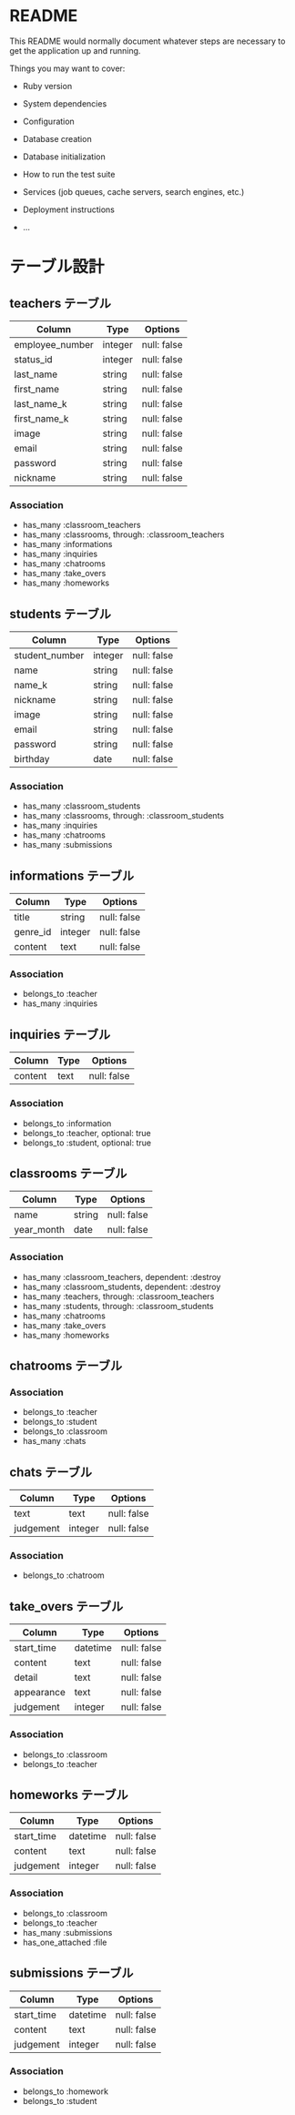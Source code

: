 # README

This README would normally document whatever steps are necessary to get the
application up and running.

Things you may want to cover:

* Ruby version

* System dependencies

* Configuration

* Database creation

* Database initialization

* How to run the test suite

* Services (job queues, cache servers, search engines, etc.)

* Deployment instructions

* ...

# テーブル設計

## teachers テーブル
| Column          | Type    | Options     |
| --------------- | ------- | ----------- |
| employee_number | integer | null: false |
| status_id       | integer | null: false |
| last_name       | string  | null: false |
| first_name      | string  | null: false |
| last_name_k     | string  | null: false |
| first_name_k    | string  | null: false |
| image           | string  | null: false |
| email           | string  | null: false |
| password        | string  | null: false |
| nickname        | string  | null: false |
### Association
- has_many :classroom_teachers
- has_many :classrooms, through: :classroom_teachers
- has_many :informations
- has_many :inquiries
- has_many :chatrooms
- has_many :take_overs
- has_many :homeworks


## students テーブル
| Column         | Type    | Options     |
| -------------- | ------- | ----------- |
| student_number | integer | null: false |
| name           | string  | null: false |
| name_k         | string  | null: false |
| nickname       | string  | null: false |
| image          | string  | null: false |
| email          | string  | null: false |
| password       | string  | null: false |
| birthday       | date    | null: false |
### Association
- has_many :classroom_students
- has_many :classrooms, through: :classroom_students
- has_many :inquiries
- has_many :chatrooms
- has_many :submissions

## informations テーブル
| Column   | Type    | Options     |
| -------- | ------- | ----------- |
| title    | string  | null: false |
| genre_id | integer | null: false |
| content  | text    | null: false |
### Association
- belongs_to :teacher
- has_many :inquiries

## inquiries テーブル
| Column   | Type    | Options     |
| -------- | ------- | ----------- |
| content  | text    | null: false |
### Association
- belongs_to :information
- belongs_to :teacher, optional: true
- belongs_to :student, optional: true

## classrooms テーブル
| Column     | Type   | Options     |
| ---------- | ------ | ----------- |
| name       | string | null: false |
| year_month | date   | null: false |
### Association
- has_many :classroom_teachers, dependent: :destroy
- has_many :classroom_students, dependent: :destroy
- has_many :teachers, through: :classroom_teachers
- has_many :students, through: :classroom_students
- has_many :chatrooms
- has_many :take_overs
- has_many :homeworks

## chatrooms テーブル
### Association
- belongs_to :teacher
- belongs_to :student
- belongs_to :classroom
- has_many :chats

## chats テーブル
| Column    | Type    | Options     |
| --------- | ------- | ----------- |
| text      | text    | null: false |
| judgement | integer | null: false |
### Association
- belongs_to :chatroom

## take_overs テーブル
| Column     | Type     | Options     |
| ---------- | -------- | ----------- |
| start_time | datetime | null: false |
| content    | text     | null: false |
| detail     | text     | null: false |
| appearance | text     | null: false |
| judgement  | integer  | null: false |
### Association
- belongs_to :classroom
- belongs_to :teacher

## homeworks テーブル
| Column     | Type     | Options     |
| ---------- | -------- | ----------- |
| start_time | datetime | null: false |
| content    | text     | null: false |
| judgement  | integer  | null: false |
### Association
- belongs_to :classroom
- belongs_to :teacher
- has_many :submissions
- has_one_attached :file

## submissions テーブル
| Column     | Type     | Options     |
| ---------- | -------- | ----------- |
| start_time | datetime | null: false |
| content    | text     | null: false |
| judgement  | integer  | null: false |
### Association
- belongs_to :homework
- belongs_to :student
